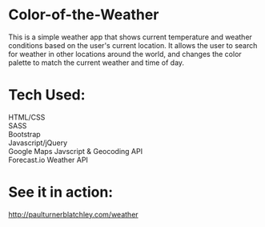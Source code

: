 # Color-of-the-Weather
  This is a simple weather app that shows current temperature and weather conditions 
  based on the user's current location. It allows the user to search for weather in
  other locations around the world, and changes the color palette to match the current 
  weather and time of day.

# Tech Used:
  HTML/CSS<br>
  SASS<br>
  Bootstrap<br>
  Javascript/jQuery<br>
  Google Maps Javscript & Geocoding API <br>
  Forecast.io Weather API

# See it in action: 
  http://paulturnerblatchley.com/weather

